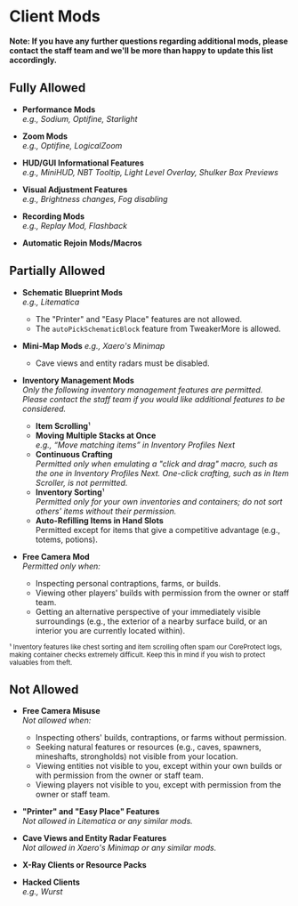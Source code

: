 # Client Mods

**Note: If you have any further questions regarding additional mods, please contact the staff team and we'll be more than happy to update this list accordingly.**

## Fully Allowed

- **Performance Mods**  
*e.g., Sodium, Optifine, Starlight*

- **Zoom Mods**  
  *e.g., Optifine, LogicalZoom*

- **HUD/GUI Informational Features**  
  *e.g., MiniHUD, NBT Tooltip, Light Level Overlay, Shulker Box Previews*

- **Visual Adjustment Features**  
  *e.g., Brightness changes, Fog disabling*

- **Recording Mods**  
  *e.g., Replay Mod, Flashback*

- **Automatic Rejoin Mods/Macros**  

## Partially Allowed

- **Schematic Blueprint Mods**  
  *e.g., Litematica*
    - The "Printer" and "Easy Place" features are not allowed.
    - The `autoPickSchematicBlock` feature from TweakerMore is allowed.

- **Mini-Map Mods**
  *e.g., Xaero's Minimap*
    - Cave views and entity radars must be disabled.

- **Inventory Management Mods**  
  *Only the following inventory management features are permitted. Please contact the staff team if you would like additional features to be considered.*
    - **Item Scrolling**¹
    - **Moving Multiple Stacks at Once**  
        *e.g., “Move matching items” in Inventory Profiles Next*
    - **Continuous Crafting**  
        *Permitted only when emulating a "click and drag" macro, such as the one in Inventory Profiles Next. One-click crafting, such as in Item Scroller, is not permitted.*
    - **Inventory Sorting**¹  
        *Permitted only for your own inventories and containers; do not sort others' items without their permission.*
    - **Auto-Refilling Items in Hand Slots**  
        Permitted except for items that give a competitive advantage (e.g., totems, potions).

- **Free Camera Mod**  
  *Permitted only when:*
    - Inspecting personal contraptions, farms, or builds.
    - Viewing other players' builds with permission from the owner or staff team.
    - Getting an alternative perspective of your immediately visible surroundings (e.g., the exterior of a nearby surface build, or an interior you are currently located within).

<sup>¹ Inventory features like chest sorting and item scrolling often spam our CoreProtect logs, making container checks extremely difficult. Keep this in mind if you wish to protect valuables from theft.</sup>

## Not Allowed

- **Free Camera Misuse**  
  *Not allowed when:*
    - Inspecting others' builds, contraptions, or farms without permission.
    - Seeking natural features or resources (e.g., caves, spawners, mineshafts, strongholds) not visible from your location.
    - Viewing entities not visible to you, except within your own builds or with permission from the owner or staff team.
    - Viewing players not visible to you, except with permission from the owner or staff team.

- **"Printer" and "Easy Place" Features**  
  *Not allowed in Litematica or any similar mods.*

- **Cave Views and Entity Radar Features**  
  *Not allowed in Xaero's Minimap or any similar mods.*

- **X-Ray Clients or Resource Packs**

- **Hacked Clients**  
  *e.g., Wurst*

